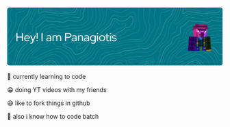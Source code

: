 ![Hi i'm Panagiotis](./Banner.png)

🏫 currently learning to code

😁 doing YT videos with my friends

😅 like to fork things in github

🦇 also i know how to code batch
